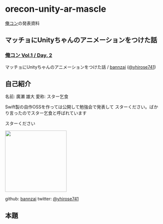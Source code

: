 # orecon-unity-ar-mascle
[俺コン](https://orecon.connpass.com/event/64285/)の発表資料


## マッチョにUnityちゃんのアニメーションをつけた話
### [俺コン Vol.1 / Day. 2](https://orecon.connpass.com/event/64285/)
マッチョにUnityちゃんのアニメーションをつけた話 / [bannzai](https://github.com/bannzai/) ([@yhirose741](https://twitter.com/yhirose741/))

## 自己紹介
名前: 廣瀬 雄大
愛称: スター乞食

Swift製の自作OSSを作っては公開して勉強会で発表して
スターください。ばかり言ったのでスター乞食と呼ばれています

スターください

<img width="200px" src="https://avatars0.githubusercontent.com/u/10897361?v=4&s=400&u=f1cd0d99b3913476fe7bdcb6d4934105df2aa15f" />

github:  [bannzai](https://github.com/bannzai/)
twitter: [@yhirose741](https://twitter.com/yhirose741/)

## 本題
